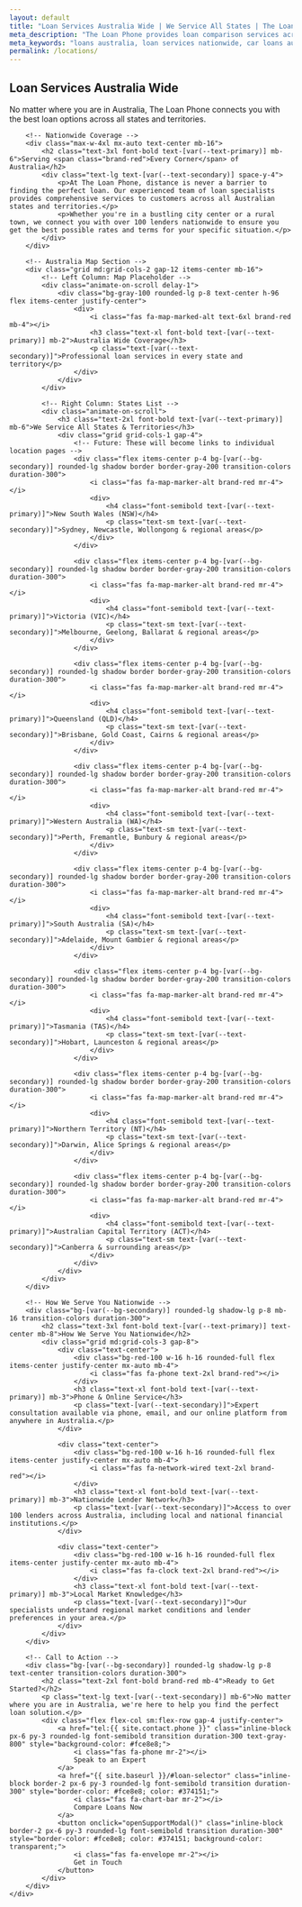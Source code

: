 ```yaml
---
layout: default
title: "Loan Services Australia Wide | We Service All States | The Loan Phone"
meta_description: "The Loan Phone provides loan comparison services across all of Australia. Find the best loan rates in your state with our expert loan specialists."
meta_keywords: "loans australia, loan services nationwide, car loans australia, home loans australia, business loans australia"
permalink: /locations/
---
```


<!-- Hero Section -->
<section class="bg-[var(--bg-accent)] transition-colors duration-300">
    <div class="container mx-auto px-6 py-16 text-center animate-on-scroll">
        <h1 class="text-5xl font-extrabold text-[var(--text-primary)] mb-4">Loan Services <span class="brand-red">Australia Wide</span></h1>
        <p class="text-xl text-[var(--text-secondary)] max-w-3xl mx-auto">
            No matter where you are in Australia, The Loan Phone connects you with the best loan options across all states and territories.
        </p>
    </div>
</section>

<!-- Main Content Section -->
<section class="py-20 bg-[var(--bg-primary)] transition-colors duration-300">
    <div class="container mx-auto px-6">
        
        <!-- Nationwide Coverage -->
        <div class="max-w-4xl mx-auto text-center mb-16">
            <h2 class="text-3xl font-bold text-[var(--text-primary)] mb-6">Serving <span class="brand-red">Every Corner</span> of Australia</h2>
            <div class="text-lg text-[var(--text-secondary)] space-y-4">
                <p>At The Loan Phone, distance is never a barrier to finding the perfect loan. Our experienced team of loan specialists provides comprehensive services to customers across all Australian states and territories.</p>
                <p>Whether you're in a bustling city center or a rural town, we connect you with over 100 lenders nationwide to ensure you get the best possible rates and terms for your specific situation.</p>
            </div>
        </div>

        <!-- Australia Map Section -->
        <div class="grid md:grid-cols-2 gap-12 items-center mb-16">
            <!-- Left Column: Map Placeholder -->
            <div class="animate-on-scroll delay-1">
                <div class="bg-gray-100 rounded-lg p-8 text-center h-96 flex items-center justify-center">
                    <div>
                        <i class="fas fa-map-marked-alt text-6xl brand-red mb-4"></i>
                        <h3 class="text-xl font-bold text-[var(--text-primary)] mb-2">Australia Wide Coverage</h3>
                        <p class="text-[var(--text-secondary)]">Professional loan services in every state and territory</p>
                    </div>
                </div>
            </div>
            
            <!-- Right Column: States List -->
            <div class="animate-on-scroll">
                <h3 class="text-2xl font-bold text-[var(--text-primary)] mb-6">We Service All States & Territories</h3>
                <div class="grid grid-cols-1 gap-4">
                    <!-- Future: These will become links to individual location pages -->
                    <div class="flex items-center p-4 bg-[var(--bg-secondary)] rounded-lg shadow border border-gray-200 transition-colors duration-300">
                        <i class="fas fa-map-marker-alt brand-red mr-4"></i>
                        <div>
                            <h4 class="font-semibold text-[var(--text-primary)]">New South Wales (NSW)</h4>
                            <p class="text-sm text-[var(--text-secondary)]">Sydney, Newcastle, Wollongong & regional areas</p>
                        </div>
                    </div>
                    
                    <div class="flex items-center p-4 bg-[var(--bg-secondary)] rounded-lg shadow border border-gray-200 transition-colors duration-300">
                        <i class="fas fa-map-marker-alt brand-red mr-4"></i>
                        <div>
                            <h4 class="font-semibold text-[var(--text-primary)]">Victoria (VIC)</h4>
                            <p class="text-sm text-[var(--text-secondary)]">Melbourne, Geelong, Ballarat & regional areas</p>
                        </div>
                    </div>
                    
                    <div class="flex items-center p-4 bg-[var(--bg-secondary)] rounded-lg shadow border border-gray-200 transition-colors duration-300">
                        <i class="fas fa-map-marker-alt brand-red mr-4"></i>
                        <div>
                            <h4 class="font-semibold text-[var(--text-primary)]">Queensland (QLD)</h4>
                            <p class="text-sm text-[var(--text-secondary)]">Brisbane, Gold Coast, Cairns & regional areas</p>
                        </div>
                    </div>
                    
                    <div class="flex items-center p-4 bg-[var(--bg-secondary)] rounded-lg shadow border border-gray-200 transition-colors duration-300">
                        <i class="fas fa-map-marker-alt brand-red mr-4"></i>
                        <div>
                            <h4 class="font-semibold text-[var(--text-primary)]">Western Australia (WA)</h4>
                            <p class="text-sm text-[var(--text-secondary)]">Perth, Fremantle, Bunbury & regional areas</p>
                        </div>
                    </div>
                    
                    <div class="flex items-center p-4 bg-[var(--bg-secondary)] rounded-lg shadow border border-gray-200 transition-colors duration-300">
                        <i class="fas fa-map-marker-alt brand-red mr-4"></i>
                        <div>
                            <h4 class="font-semibold text-[var(--text-primary)]">South Australia (SA)</h4>
                            <p class="text-sm text-[var(--text-secondary)]">Adelaide, Mount Gambier & regional areas</p>
                        </div>
                    </div>
                    
                    <div class="flex items-center p-4 bg-[var(--bg-secondary)] rounded-lg shadow border border-gray-200 transition-colors duration-300">
                        <i class="fas fa-map-marker-alt brand-red mr-4"></i>
                        <div>
                            <h4 class="font-semibold text-[var(--text-primary)]">Tasmania (TAS)</h4>
                            <p class="text-sm text-[var(--text-secondary)]">Hobart, Launceston & regional areas</p>
                        </div>
                    </div>
                    
                    <div class="flex items-center p-4 bg-[var(--bg-secondary)] rounded-lg shadow border border-gray-200 transition-colors duration-300">
                        <i class="fas fa-map-marker-alt brand-red mr-4"></i>
                        <div>
                            <h4 class="font-semibold text-[var(--text-primary)]">Northern Territory (NT)</h4>
                            <p class="text-sm text-[var(--text-secondary)]">Darwin, Alice Springs & regional areas</p>
                        </div>
                    </div>
                    
                    <div class="flex items-center p-4 bg-[var(--bg-secondary)] rounded-lg shadow border border-gray-200 transition-colors duration-300">
                        <i class="fas fa-map-marker-alt brand-red mr-4"></i>
                        <div>
                            <h4 class="font-semibold text-[var(--text-primary)]">Australian Capital Territory (ACT)</h4>
                            <p class="text-sm text-[var(--text-secondary)]">Canberra & surrounding areas</p>
                        </div>
                    </div>
                </div>
            </div>
        </div>

        <!-- How We Serve You Nationwide -->
        <div class="bg-[var(--bg-secondary)] rounded-lg shadow-lg p-8 mb-16 transition-colors duration-300">
            <h2 class="text-3xl font-bold text-[var(--text-primary)] text-center mb-8">How We Serve You Nationwide</h2>
            <div class="grid md:grid-cols-3 gap-8">
                <div class="text-center">
                    <div class="bg-red-100 w-16 h-16 rounded-full flex items-center justify-center mx-auto mb-4">
                        <i class="fas fa-phone text-2xl brand-red"></i>
                    </div>
                    <h3 class="text-xl font-bold text-[var(--text-primary)] mb-3">Phone & Online Service</h3>
                    <p class="text-[var(--text-secondary)]">Expert consultation available via phone, email, and our online platform from anywhere in Australia.</p>
                </div>
                
                <div class="text-center">
                    <div class="bg-red-100 w-16 h-16 rounded-full flex items-center justify-center mx-auto mb-4">
                        <i class="fas fa-network-wired text-2xl brand-red"></i>
                    </div>
                    <h3 class="text-xl font-bold text-[var(--text-primary)] mb-3">Nationwide Lender Network</h3>
                    <p class="text-[var(--text-secondary)]">Access to over 100 lenders across Australia, including local and national financial institutions.</p>
                </div>
                
                <div class="text-center">
                    <div class="bg-red-100 w-16 h-16 rounded-full flex items-center justify-center mx-auto mb-4">
                        <i class="fas fa-clock text-2xl brand-red"></i>
                    </div>
                    <h3 class="text-xl font-bold text-[var(--text-primary)] mb-3">Local Market Knowledge</h3>
                    <p class="text-[var(--text-secondary)]">Our specialists understand regional market conditions and lender preferences in your area.</p>
                </div>
            </div>
        </div>

        <!-- Call to Action -->
        <div class="bg-[var(--bg-secondary)] rounded-lg shadow-lg p-8 text-center transition-colors duration-300">
            <h2 class="text-2xl font-bold brand-red mb-4">Ready to Get Started?</h2>
            <p class="text-lg text-[var(--text-secondary)] mb-6">No matter where you are in Australia, we're here to help you find the perfect loan solution.</p>
            <div class="flex flex-col sm:flex-row gap-4 justify-center">
                <a href="tel:{{ site.contact.phone }}" class="inline-block px-6 py-3 rounded-lg font-semibold transition duration-300 text-gray-800" style="background-color: #fce8e8;">
                    <i class="fas fa-phone mr-2"></i>
                    Speak to an Expert
                </a>
                <a href="{{ site.baseurl }}/#loan-selector" class="inline-block border-2 px-6 py-3 rounded-lg font-semibold transition duration-300" style="border-color: #fce8e8; color: #374151;">
                    <i class="fas fa-chart-bar mr-2"></i>
                    Compare Loans Now
                </a>
                <button onclick="openSupportModal()" class="inline-block border-2 px-6 py-3 rounded-lg font-semibold transition duration-300" style="border-color: #fce8e8; color: #374151; background-color: transparent;">
                    <i class="fas fa-envelope mr-2"></i>
                    Get in Touch
                </button>
            </div>
        </div>
    </div>
</section>
